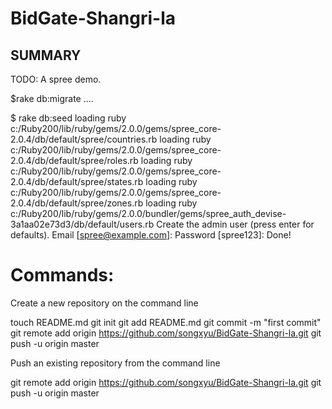 BidGate-Shangri-la
====

SUMMARY
-------

TODO: A spree demo.


$rake db:migrate
....
 
$ rake db:seed
loading ruby c:/Ruby200/lib/ruby/gems/2.0.0/gems/spree_core-2.0.4/db/default/spree/countries.rb
loading ruby c:/Ruby200/lib/ruby/gems/2.0.0/gems/spree_core-2.0.4/db/default/spree/roles.rb
loading ruby c:/Ruby200/lib/ruby/gems/2.0.0/gems/spree_core-2.0.4/db/default/spree/states.rb
loading ruby c:/Ruby200/lib/ruby/gems/2.0.0/gems/spree_core-2.0.4/db/default/spree/zones.rb
loading ruby c:/Ruby200/lib/ruby/gems/2.0.0/bundler/gems/spree_auth_devise-3a1aa02e73d3/db/default/users.rb
Create the admin user (press enter for defaults).
Email [spree@example.com]:
Password [spree123]:
Done!













Commands:
==================

Create a new repository on the command line

touch README.md
git init
git add README.md
git commit -m "first commit"
git remote add origin https://github.com/songxyu/BidGate-Shangri-la.git
git push -u origin master



Push an existing repository from the command line

git remote add origin https://github.com/songxyu/BidGate-Shangri-la.git
git push -u origin master
